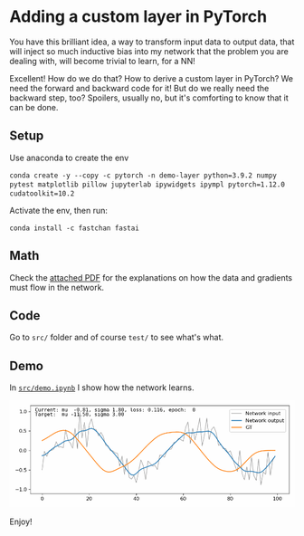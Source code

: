 # Adding a custom layer in PyTorch
You have this brilliant idea, a way to transform input data to output data, that will inject so much inductive bias
into my network that the problem you are dealing with, will become trivial to learn, for a NN!

Excellent! How do we do that? How to derive a custom layer in PyTorch? We need the forward and backward code for it! 
But do we really need the backward step, too? Spoilers, usually no, but it's comforting to know that it can be done. 

## Setup

Use anaconda to create the env

    conda create -y --copy -c pytorch -n demo-layer python=3.9.2 numpy pytest matplotlib pillow jupyterlab ipywidgets ipympl pytorch=1.12.0 cudatoolkit=10.2

Activate the env, then run:

    conda install -c fastchan fastai

## Math

Check the [attached PDF](https://github.com/cristi-zz/demo_custom_layer/blob/master/pdf/custom_layer_math_derivation.pdf) for the explanations on how the data and gradients must flow in the network.

## Code

Go to ``src/`` folder and of course ``test/`` to see what's what. 

## Demo

In [``src/demo.ipynb``](https://github.com/cristi-zz/demo_custom_layer/blob/master/src/demo.ipynb) I show how
the network learns. 

![](https://github.com/cristi-zz/demo_custom_layer/blob/master/src/fig3_learning.gif "Animation of the learning process")

Enjoy!